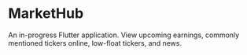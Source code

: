 # MarketHub

An in-progress Flutter application. View upcoming earnings, commonly mentioned tickers online, low-float tickers, and news.

